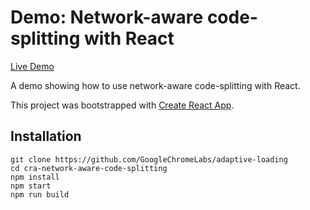 
# Demo: Network-aware code-splitting with React

[Live Demo](https://adaptive-loading.web.app/cra-network-aware-code-splitting)

A demo showing how to use network-aware code-splitting with React.

This project was bootstrapped with [Create React App](https://github.com/facebook/create-react-app).


## Installation
```
git clone https://github.com/GoogleChromeLabs/adaptive-loading
cd cra-network-aware-code-splitting
npm install
npm start
npm run build
```